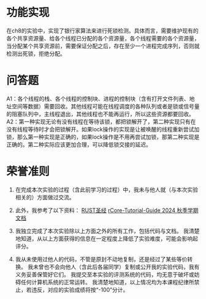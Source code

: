 # 功能实现

在ch8的实验中，实现了银行家算法来进行死锁检测。具体而言，需要维护现有的各个共享资源量、给各个线程已分配的各个资源量，各个线程需要的各个资源量，当分配某个共享资源前，需要保证分配之后，存在至少一个进程完成序列，否则就检测出死锁，拒绝分配。

# 问答题
A1：各个线程的栈、各个线程的控制块、进程的控制块（含有打开文件列表、地址空间等数据）需要回收。其他线程可能在线程调度的各种队列或者是锁或信号量的阻塞队列中，主线程退出，其他线程也不能再运行，所以这些资源都要回收。
A2：第一种实现无论有没有线程在等待该锁，都把锁解开了，第二种实现只有在没有线程等待时才会把锁解开。如果lock操作的实现是让被唤醒的线程重新尝试加锁，那么第一种实现是正确的，如果lock操作是不用再尝试加锁，那第二种实现是正确的。第二种实际应该更加合理，可以降低锁交接的延迟。

# 荣誉准则

1. 在完成本次实验的过程（含此前学习的过程）中，我未与他人就（与本次实验相关的）方面做过交流。

2. 此外，我参考了以下资料：
[RUST圣经](https://course.rs/about-book.html) 
[rCore-Tutorial-Guide 2024 秋季学期文档](https://learningos.cn/rCore-Camp-Guide-2024A/) 

3. 我独立完成了本次实验除以上方面之外的所有工作，包括代码与文档。 我清楚地知道，从以上方面获得的信息在一定程度上降低了实验难度，可能会影响起评分。

4. 我从未使用过他人的代码，不管是原封不动地复制，还是经过了某些等价转换。 我未曾也不会向他人（含此后各届同学）复制或公开我的实验代码，我有义务妥善保管好它们。 我提交至本实验的评测系统的代码，均无意于破坏或妨碍任何计算机系统的正常运转。 我清楚地知道，以上情况均为本课程纪律所禁止，若违反，对应的实验成绩将按“-100”分计。